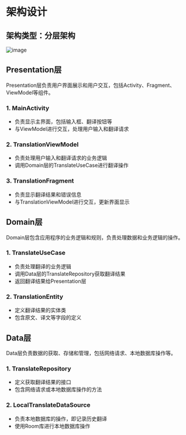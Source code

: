# 架构设计

## 架构类型：分层架构

![image](https://github.com/Xibeichui/Translate/assets/114890695/f3f4e0f4-46d6-4d18-9cfe-5ced32f9a476)

## Presentation层
Presentation层负责用户界面展示和用户交互，包括Activity、Fragment、ViewModel等组件。

### 1. MainActivity
- 负责显示主界面，包括输入框、翻译按钮等
- 与ViewModel进行交互，处理用户输入和翻译请求
### 2. TranslationViewModel
- 负责处理用户输入和翻译请求的业务逻辑
- 调用Domain层的TranslateUseCase进行翻译操作
### 3. TranslationFragment
- 负责显示翻译结果和错误信息
- 与TranslationViewModel进行交互，更新界面显示

## Domain层
Domain层包含应用程序的业务逻辑和规则，负责处理数据和业务逻辑的操作。
### 1. TranslateUseCase
- 负责处理翻译的业务逻辑
- 调用Data层的TranslateRepository获取翻译结果
- 返回翻译结果给Presentation层
### 2. TranslationEntity
- 定义翻译结果的实体类
- 包含原文、译文等字段的定义

## Data层
Data层负责数据的获取、存储和管理，包括网络请求、本地数据库操作等。
### 1. TranslateRepository
- 定义获取翻译结果的接口
- 包含网络请求或本地数据库操作的方法
### 2. LocalTranslateDataSource
- 负责本地数据库的操作，即记录历史翻译
- 使用Room库进行本地数据库操作


